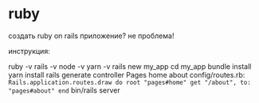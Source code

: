 # ruby

создать ruby on rails приложение? не проблема!

инструкция:

ruby -v
rails -v
node -v
yarn -v
rails new my_app
cd my_app
bundle install
yarn install
rails generate controller Pages home about
config/routes.rb:
`Rails.application.routes.draw do root "pages#home" get "/about", to: "pages#about" end`
bin/rails server
